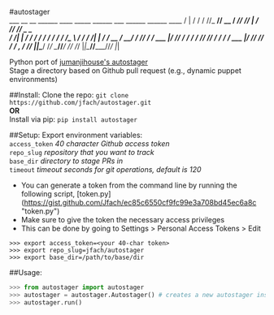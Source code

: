 #autostager     
        ___    __  __ ______ ____  _____ ______ ___    ______ ______ ____
       /   |  / / / //_  __// __ \/ ___//_  __//   |  / ____// ____// _ _ \
      / /| | / / / /  / /  / / / /\__ \  / /  / /| | / / __ / __/  / /_/ /
     / ___ |/ /_/ /  / /  / /_/ /___/ / / /  / ___ |/ /_/ // /___ / _, _/
    /_/  |_|\____/  /_/   \____//____/ /_/  /_/  |_|\____//_____//_/ |_|
    
Python port of [jumanjihouse's autostager](https://www.github.com/jumanjihouse/autostager)  
Stage a directory based on Github pull request (e.g., dynamic puppet environments)

##Install:
Clone the repo: `git clone https://github.com/jfach/autostager.git`   
**OR**  
Install via pip: `pip install autostager`

##Setup:
Export environment variables:  
`access_token` *40 character Github access token*  
`repo_slug` *repository that you want to track*  
`base_dir` *directory to stage PRs in*  
`timeout` *timeout seconds for git operations, default is 120*

- You can generate a token from the command line by running the following script, [token.py] (https://gist.github.com/Jfach/ec85c6550cf9fc99e3a708bd45ec6a8c "token.py")  
- Make sure to give the token the necessary access privileges 
- This can be done by going to Settings > Personal Access Tokens > Edit
```
>>> export access_token=<your 40-char token>
>>> export repo_slug=jfach/autostager
>>> export base_dir=/path/to/base/dir
```

##Usage:
```python
>>> from autostager import autostager
>>> autostager = autostager.Autostager() # creates a new autostager instance
>>> autostager.run()
```


